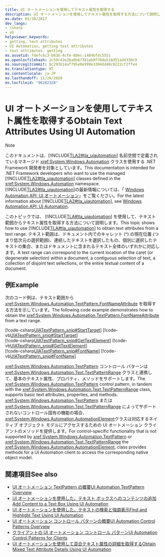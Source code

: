 ```yaml
---
title: UI オートメーションを使用してテキスト属性を取得する
description: UI オートメーションを使用してテキスト属性を取得する方法について説明します。 テキスト範囲からテキスト属性を取得するコード例を参照してください。
ms.date: 03/30/2017
dev_langs:
- csharp
- vb
helpviewer_keywords:
- getting, text attributes
- UI Automation, getting text attributes
- text attributes, getting
ms.assetid: fdefc6c3-b836-4cfe-8dec-1484bfdc5551
ms.openlocfilehash: 2c59c42e2ba6b67381ab9f70da51bd51ad4330c9
ms.sourcegitcommit: bc293b14af795e0e999e3304dd40c0222cf2ffe4
ms.translationtype: HT
ms.contentlocale: ja-JP
ms.lasthandoff: 11/26/2020
ms.locfileid: "96282328"
---
```

# <a name="obtain-text-attributes-using-ui-automation"></a><span data-ttu-id="6a7bb-104">UI オートメーションを使用してテキスト属性を取得する</span><span class="sxs-lookup"><span data-stu-id="6a7bb-104">Obtain Text Attributes Using UI Automation</span></span>

> [!NOTE]
> <span data-ttu-id="6a7bb-105">このドキュメントは、[!INCLUDE[TLA2#tla_uiautomation](../../../includes/tla2sharptla-uiautomation-md.md)] 名前空間で定義されているマネージド <xref:System.Windows.Automation> クラスを使用する .NET Framework 開発者を対象としています。</span><span class="sxs-lookup"><span data-stu-id="6a7bb-105">This documentation is intended for .NET Framework developers who want to use the managed [!INCLUDE[TLA2#tla_uiautomation](../../../includes/tla2sharptla-uiautomation-md.md)] classes defined in the <xref:System.Windows.Automation> namespace.</span></span> <span data-ttu-id="6a7bb-106">[!INCLUDE[TLA2#tla_uiautomation](../../../includes/tla2sharptla-uiautomation-md.md)]の最新情報については、「 [Windows Automation API: UI オートメーション](/windows/win32/winauto/entry-uiauto-win32)」をご覧ください。</span><span class="sxs-lookup"><span data-stu-id="6a7bb-106">For the latest information about [!INCLUDE[TLA2#tla_uiautomation](../../../includes/tla2sharptla-uiautomation-md.md)], see [Windows Automation API: UI Automation](/windows/win32/winauto/entry-uiauto-win32).</span></span>  
  
 <span data-ttu-id="6a7bb-107">このトピックでは、 [!INCLUDE[TLA#tla_uiautomation](../../../includes/tlasharptla-uiautomation-md.md)] を使用して、テキスト範囲からテキスト属性を取得する方法について説明します。</span><span class="sxs-lookup"><span data-stu-id="6a7bb-107">This topic shows how to use [!INCLUDE[TLA#tla_uiautomation](../../../includes/tlasharptla-uiautomation-md.md)] to obtain text attributes from a text range.</span></span> <span data-ttu-id="6a7bb-108">テキスト範囲は、ドキュメント内でのキャレット (^) の現在位置 (つまり低次元の選択範囲)、連続したテキストを選択したもの、個別に選択したテキストの集合、またはドキュメントに含まれるテキスト全体のいずれかに対応します。</span><span class="sxs-lookup"><span data-stu-id="6a7bb-108">A text range can correspond to the current location of the caret (or degenerate selection) within a document, a contiguous selection of text, a collection of disjoint text selections, or the entire textual content of a document.</span></span>  
  
## <a name="example"></a><span data-ttu-id="6a7bb-109">例</span><span class="sxs-lookup"><span data-stu-id="6a7bb-109">Example</span></span>  

 <span data-ttu-id="6a7bb-110">次のコード例は、テキスト範囲から <xref:System.Windows.Automation.TextPattern.FontNameAttribute> を取得する方法を示しています。</span><span class="sxs-lookup"><span data-stu-id="6a7bb-110">The following code example demonstrates how to obtain the <xref:System.Windows.Automation.TextPattern.FontNameAttribute> from a text range.</span></span>  
  
 [!code-csharp[UIATextPattern_snip#StartTarget](../../../samples/snippets/csharp/VS_Snippets_Wpf/UIATextPattern_snip/CSharp/SearchWindow.cs#starttarget)]
 [!code-vb[UIATextPattern_snip#StartTarget](../../../samples/snippets/visualbasic/VS_Snippets_Wpf/UIATextPattern_snip/VisualBasic/SearchWindow.vb#starttarget)]  
[!code-csharp[UIATextPattern_snip#GetTextElement](../../../samples/snippets/csharp/VS_Snippets_Wpf/UIATextPattern_snip/CSharp/SearchWindow.cs#gettextelement)]
[!code-vb[UIATextPattern_snip#GetTextElement](../../../samples/snippets/visualbasic/VS_Snippets_Wpf/UIATextPattern_snip/VisualBasic/SearchWindow.vb#gettextelement)]  
[!code-csharp[UIATextPattern_snip#FontName](../../../samples/snippets/csharp/VS_Snippets_Wpf/UIATextPattern_snip/CSharp/SearchWindow.cs#fontname)]
[!code-vb[UIATextPattern_snip#FontName](../../../samples/snippets/visualbasic/VS_Snippets_Wpf/UIATextPattern_snip/VisualBasic/SearchWindow.vb#fontname)]  
  
 <span data-ttu-id="6a7bb-111"><xref:System.Windows.Automation.TextPattern> コントロール パターンは <xref:System.Windows.Automation.Text.TextPatternRange> クラスと連携して、基本のテキスト属性、プロパティ、メソッドをサポートします。</span><span class="sxs-lookup"><span data-stu-id="6a7bb-111">The <xref:System.Windows.Automation.TextPattern> control pattern, in tandem with the <xref:System.Windows.Automation.Text.TextPatternRange> class, supports basic text attributes, properties, and methods.</span></span> <span data-ttu-id="6a7bb-112"><xref:System.Windows.Automation.TextPattern> または <xref:System.Windows.Automation.Text.TextPatternRange> によってサポートされないコントロール固有の機能の場合、 <xref:System.Windows.Automation.AutomationElement>クラスは対応するネイティブ オブジェクト モデルにアクセスするための UI オートメーション クライアントのメソッドを提供します。</span><span class="sxs-lookup"><span data-stu-id="6a7bb-112">For control-specific functionality that is not supported by <xref:System.Windows.Automation.TextPattern> or <xref:System.Windows.Automation.Text.TextPatternRange> the <xref:System.Windows.Automation.AutomationElement>, class provides methods for a UI Automation client to access the corresponding native object model.</span></span>  
  
## <a name="see-also"></a><span data-ttu-id="6a7bb-113">関連項目</span><span class="sxs-lookup"><span data-stu-id="6a7bb-113">See also</span></span>

- [<span data-ttu-id="6a7bb-114">UI オートメーション TextPattern の概要</span><span class="sxs-lookup"><span data-stu-id="6a7bb-114">UI Automation TextPattern Overview</span></span>](ui-automation-textpattern-overview.md)
- [<span data-ttu-id="6a7bb-115">UI オートメーションを使用した、テキスト ボックスへのコンテンツの追加</span><span class="sxs-lookup"><span data-stu-id="6a7bb-115">Add Content to a Text Box Using UI Automation</span></span>](add-content-to-a-text-box-using-ui-automation.md)
- [<span data-ttu-id="6a7bb-116">UI オートメーションを使用した、テキストの検索と強調表示</span><span class="sxs-lookup"><span data-stu-id="6a7bb-116">Find and Highlight Text Using UI Automation</span></span>](find-and-highlight-text-using-ui-automation.md)
- [<span data-ttu-id="6a7bb-117">UI オートメーション コントロール パターンの概要</span><span class="sxs-lookup"><span data-stu-id="6a7bb-117">UI Automation Control Patterns Overview</span></span>](ui-automation-control-patterns-overview.md)
- [<span data-ttu-id="6a7bb-118">クライアントの UI オートメーション コントロール パターン</span><span class="sxs-lookup"><span data-stu-id="6a7bb-118">UI Automation Control Patterns for Clients</span></span>](ui-automation-control-patterns-for-clients.md)
- [<span data-ttu-id="6a7bb-119">UI オートメーションを使用して混合テキスト属性の詳細を取得する</span><span class="sxs-lookup"><span data-stu-id="6a7bb-119">Obtain Mixed Text Attribute Details Using UI Automation</span></span>](obtain-mixed-text-attribute-details-using-ui-automation.md)
